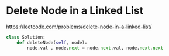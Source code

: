 # Delete Node in a Linked List

https://leetcode.com/problems/delete-node-in-a-linked-list/

```python
class Solution:
    def deleteNode(self, node):
        node.val , node.next = node.next.val, node.next.next
```
